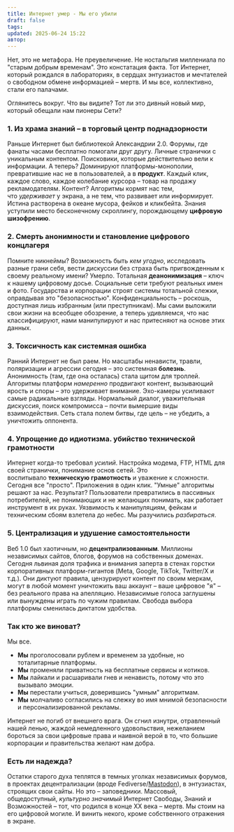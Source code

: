 ```yaml
---
title: Интернет умер - Мы его убили
draft: false
tags: 
updated: 2025-06-24 15:22
автор:
---
```

Нет, это не метафора. Не преувеличение. Не ностальгия миллениала по "старым добрым временам". Это констатация факта. Тот Интернет, который рождался в лабораториях, в сердцах энтузиастов и мечтателей о свободном обмене информацией – мертв. И мы все, коллективно, стали его палачами.

Оглянитесь вокруг. Что вы видите? Тот ли это дивный новый мир, который обещали нам пионеры Сети?

### 1. **Из храма знаний – в торговый центр поднадзорности** 
   Раньше Интернет был библиотекой Александрии 2.0. Форумы, где фанаты часами бесплатно помогали друг другу. Личные странички с уникальным контентом. Поисковики, которые действительно вели к информации.  А теперь? Доминируют платформы-монополии, превратившие нас не в пользователей, а в **продукт**. Каждый клик, каждое слово, каждое колебание курсора – товар на продажу рекламодателям. Контент? Алгоритмы кормят нас тем, что _удерживает_ у экрана, а не тем, что развивает или информирует. Истина растворена в океане мусора, фейков и кликбейта. Знания уступили место бесконечному скроллингу, порождающему **цифровую шизофрению**.
    
### 2. **Смерть анонимности и становление цифрового концлагеря** 
   Помните никнеймы? Возможность быть _кем угодно_, исследовать разные грани себя, вести дискуссии без страха быть пригвожденным к своему реальному имени? Умерло. Тотальная **деанонимизация** – ключ к нашему цифровому досье. Социальные сети требуют реальных имен и фото. Государства и корпорации строят системы тотальной слежки, оправдывая это "безопасностью". Конфиденциальность – роскошь, доступная лишь избранным (или преступникам). Мы сами выложили свои жизни на всеобщее обозрение, а теперь удивляемся, что нас классифицируют, нами манипулируют и нас притесняют на основе этих данных.
    
### 3. **Токсичность как системная ошибка** 
Ранний Интернет не был раем. Но масштабы ненависти, травли, поляризации и агрессии сегодня – это системная **болезнь**. Анонимность (там, где она осталась) стала щитом для троллей. Алгоритмы платформ _намеренно_ продвигают контент, вызывающий ярость и споры – это удерживает внимание. Эхо-камеры усиливают самые радикальные взгляды. Нормальный диалог, уважительная дискуссия, поиск компромисса – почти вымершие виды взаимодействия. Сеть стала полем битвы, где цель – не убедить, а уничтожить оппонента.
    
### 4. **Упрощение до идиотизма. убийство технической грамотности** 
   Интернет когда-то требовал _усилий_. Настройка модема, FTP, HTML для своей странички, понимание основ сетей. Это воспитывало **техническую грамотность** и уважение к сложности. Сегодня все "просто". Приложения в один клик. "Умные" алгоритмы решают за нас. Результат? Пользователи превратились в пассивных потребителей, не понимающих и не желающих понимать, как работает инструмент в их руках. Уязвимость к манипуляциям, фейкам и техническим сбоям взлетела до небес. Мы разучились _разбираться_.
    
### 5. **Централизация и удушение самостоятельности**
   Веб 1.0 был хаотичным, но **децентрализованным**. Миллионы независимых сайтов, блогов, форумов на собственных доменах. Сегодня львиная доля трафика и внимания заперта в стенах горстки корпоративных платформ-гигантов (Meta, Google, TikTok, Twitter/X и т.д.). Они диктуют правила, цензурируют контент по своим меркам, могут в любой момент уничтожить ваш аккаунт – ваше цифровое "я" – без реального права на апелляцию. Независимые голоса заглушены или вынуждены играть по чужим правилам. Свобода выбора платформы сменилась диктатом удобства.

### **Так кто же виноват?**

Мы все.

- **Мы** проголосовали рублем и временем за удобные, но тоталитарные платформы.
- **Мы** променяли приватность на бесплатные сервисы и котиков.    
- **Мы** лайкали и расшаривали гнев и ненависть, потому что это вызывало эмоции.
- **Мы** перестали учиться, доверившись "умным" алгоритмам.
- **Мы** молчаливо согласились на слежку во имя мнимой безопасности и персонализированной рекламы.

Интернет не погиб от внешнего врага. Он сгнил изнутри, отравленный нашей ленью, жаждой немедленного удовольствия, нежеланием бороться за свои цифровые права и наивной верой в то, что большие корпорации и правительства желают нам добра.

### Есть ли надежда? 

Остатки старого духа теплятся в темных уголках независимых форумов, в проектах децентрализации (вроде Fediverse/[Mastodon](https://joinmastodon.org/ru)), в энтузиастах, строящих свои сайты. Но это – заповедники. Массовый, общедоступный, _культурно значимый_ Интернет Свободы, Знаний и Возможностей – тот, что родился в конце XX века – мертв. Мы стоим на его цифровой могиле. И винить некого, кроме собственного отражения в экране.